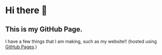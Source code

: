 # Hi there 👋
## This is my GitHub Page.
I have a few things that I am making, such as my website!! (hosted using [GitHub Pages](https://pages.github.com/).)

